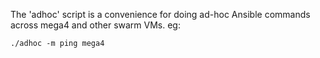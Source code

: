 The 'adhoc' script is a convenience for doing ad-hoc Ansible commands
across mega4 and other swarm VMs. eg:

    ./adhoc -m ping mega4
